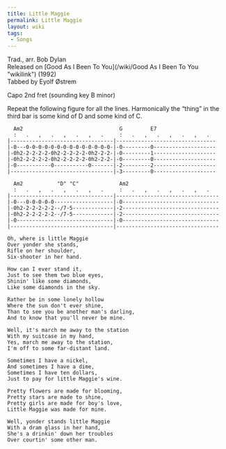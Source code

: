 ```yaml
---
title: Little Maggie
permalink: Little Maggie
layout: wiki
tags:
 - Songs
---
```


Trad., arr. Bob Dylan  
Released on [Good As I Been To You](/wiki/Good As I Been To You "wikilink")
(1992)  
Tabbed by Eyolf Østrem

Capo 2nd fret (sounding key B minor)

Repeat the following figure for all the lines. Harmonically the “thing”
in the third bar is some kind of D and some kind of C.

      Am2                               G         E7
      :   .   ,   .   ,   .   ,   .     :   .   ,   .   ,   .   ,   .
    |---------------------------------|--------------------------------
    |-0---0-0-0-0-0-0-0-0-0-0-0-0-0-0-|-0---------0--------------------
    |-0h2-2-2-2-2-0h2-2-2-2-2-0h2-2-2-|-0---------1--------------------
    |-0h2-2-2-2-2-0h2-2-2-2-2-0h2-2-2-|-0---------0--------------------
    |-0-----------0-----------0-------|-2---------2--------------------
    |---------------------------------|-3---------0--------------------

      Am2           "D" "C"             Am2
      :   .   ,   .   ,   .   ,   .     :   .   ,   .   ,   .   ,   .
    |---------------------------------|---------------------------------
    |-0---0-0-0-0-0-------------------|-0-------------------------------
    |-0h2-2-2-2-2-2--/7-5-------------|-2-------------------------------
    |-0h2-2-2-2-2-2--/7-5-------------|-2-------------------------------
    |-0-------------------------------|-0-------------------------------
    |---------------------------------|---------------------------------

    Oh, where is little Maggie
    Over yonder she stands,
    Rifle on her shoulder,
    Six-shooter in her hand.

    How can I ever stand it,
    Just to see them two blue eyes,
    Shinin' like some diamonds,
    Like some diamonds in the sky.

    Rather be in some lonely hollow
    Where the sun don't ever shine,
    Than to see you be another man's darling,
    And to know that you'll never be mine.

    Well, it's march me away to the station
    With my suitcase in my hand,
    Yes, march me away to the station,
    I'm off to some far-distant land.

    Sometimes I have a nickel,
    And sometimes I have a dime,
    Sometimes I have ten dollars,
    Just to pay for little Maggie's wine.

    Pretty flowers are made for blooming,
    Pretty stars are made to shine,
    Pretty girls are made for boy's love,
    Little Maggie was made for mine.

    Well, yonder stands little Maggie
    With a dram glass in her hand,
    She's a drinkin' down her troubles
    Over courtin' some other man.
